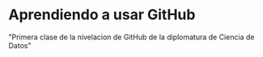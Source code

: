 # Aprendiendo a usar GitHub
"Primera clase de la nivelacion de GitHub de la diplomatura de Ciencia de Datos" 
